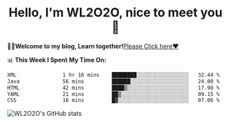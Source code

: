 <h1 align = "center">Hello, I'm WL2O2O, nice to meet you 👋</h1>

🧑‍💻**Welcome to my blog, Learn together!**[Please Click here❤️](https://wl2o2o.github.io)

📊 **This Week I Spent My Time On:**
<!--START_SECTION:waka-->

```txt
XML               1 hr 16 mins    ████████░░░░░░░░░░░░░░░░░   32.44 %
Java              56 mins         ██████░░░░░░░░░░░░░░░░░░░   24.00 %
HTML              42 mins         ████▒░░░░░░░░░░░░░░░░░░░░   17.98 %
YAML              21 mins         ██▒░░░░░░░░░░░░░░░░░░░░░░   09.15 %
CSS               16 mins         █▓░░░░░░░░░░░░░░░░░░░░░░░   07.06 %
```

<!--END_SECTION:waka-->

![WL2O2O's GitHub stats](https://github-readme-stats.vercel.app/api?username=wl2o2o&show_icons=true)


<!--
**WL2O2O/WL2O2O** is a ✨ _special_ ✨ repository because its `README.md` (this file) appears on your GitHub profile.

Here are some ideas to get you started:

- 🔭 I’m currently working on ...
- 🌱 I’m currently learning ...
- 👯 I’m looking to collaborate on ...
- 🤔 I’m looking for help with ...
- 💬 Ask me about ...
- 📫 How to reach me: ...
- 😄 Pronouns: ...
- ⚡ Fun fact: ...
-->
